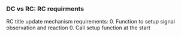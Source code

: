 ### DC vs RC: RC requirments

RC title update mechanism requirements:
0. Function to setup signal observation and reaction
0. Call setup function at the start


